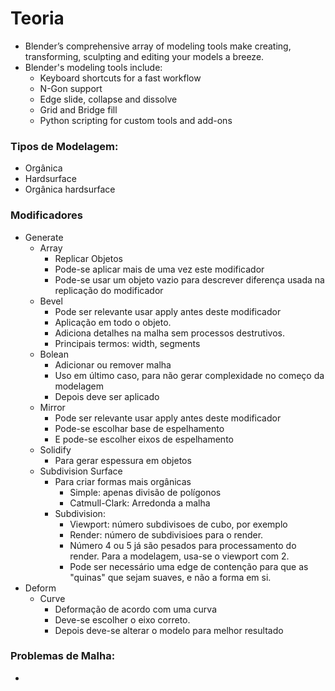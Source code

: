 # Teoria

- Blender’s comprehensive array of modeling tools make creating, transforming, sculpting and editing your models a breeze.
- Blender's modeling tools include:
    - Keyboard shortcuts for a fast workflow
    - N-Gon support
    - Edge slide, collapse and dissolve
    - Grid and Bridge fill
    - Python scripting for custom tools and add-ons

### Tipos de Modelagem:
- Orgânica
- Hardsurface
- Orgânica hardsurface

### Modificadores
- Generate
    - Array
        - Replicar Objetos
        - Pode-se aplicar mais de uma vez este modificador
        - Pode-se usar um objeto vazio para descrever diferença usada na replicação do modificador
    - Bevel
        - Pode ser relevante usar apply antes deste modificador 
        - Aplicação em todo o objeto.
        - Adiciona detalhes na malha sem processos destrutivos.
        - Principais termos: width, segments
    - Bolean
        - Adicionar ou remover malha
        - Uso em último caso, para não gerar complexidade no começo da modelagem
        - Depois deve ser aplicado
    - Mirror
        - Pode ser relevante usar apply antes deste modificador 
        - Pode-se escolhar base de espelhamento
        - E pode-se escolher eixos de espelhamento
    - Solidify
        - Para gerar espessura em objetos
    - Subdivision Surface
        - Para criar formas mais orgânicas
            - Simple: apenas divisão de polígonos
            - Catmull-Clark: Arredonda a malha
        - Subdivision: 
            - Viewport: número subdivisoes de cubo, por exemplo
            - Render: número de subdivisioes para o render.
            - Número 4 ou 5 já são pesados para  processamento do render. Para a modelagem, usa-se o viewport com 2.
            - Pode ser necessário uma edge de contenção para que as "quinas" que sejam suaves, e não a forma em si.
- Deform
    - Curve
        - Deformação de acordo com uma curva
        - Deve-se escolher o eixo correto.
        - Depois deve-se alterar o modelo para melhor resultado

### Problemas de Malha:
- 
